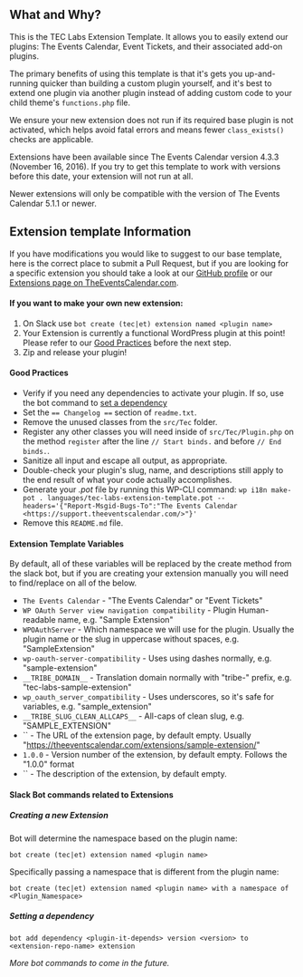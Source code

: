 ## What and Why?

This is the TEC Labs Extension Template. It allows you to easily extend our plugins: The Events Calendar, Event Tickets, and their associated add-on plugins.

The primary benefits of using this template is that it's gets you up-and-running quicker than building a custom plugin yourself, and it's best to extend one plugin via another plugin instead of adding custom code to your child theme's `functions.php` file.

We ensure your new extension does not run if its required base plugin is not activated, which helps avoid fatal errors and means fewer `class_exists()` checks are applicable.

Extensions have been available since The Events Calendar version 4.3.3 (November 16, 2016). If you try to get this template to work with versions before this date, your extension will not run at all.

Newer extensions will only be compatible with the version of The Events Calendar 5.1.1 or newer.

## Extension template Information

If you have modifications you would like to suggest to our base template, here is the correct place to submit a Pull Request, but if you are looking for a specific extension you should take a look at our [GitHub profile](https://github.com/mt-support) or our [Extensions page on TheEventsCalendar.com](https://theeventscalendar.com/extensions/).

#### If you want to make your own new extension:

1. On Slack use `bot create (tec|et) extension named <plugin name>`
1. Your Extension is currently a functional WordPress plugin at this point! Please refer to our [Good Practices](#good-practices) before the next step.
1. Zip and release your plugin!

#### Good Practices

* Verify if you need any dependencies to activate your plugin. If so, use the bot command to [set a dependency](#setting-a-dependency)
* Set the `== Changelog ==` section of `readme.txt`.
* Remove the unused classes from the `src/Tec` folder.
* Register any other classes you will need inside of `src/Tec/Plugin.php` on the method `register` after the line `// Start binds.` and before `// End binds.`.
* Sanitize all input and escape all output, as appropriate.
* Double-check your plugin's slug, name, and descriptions still apply to the end result of what your code actually accomplishes.
* Generate your *.pot* file by running this WP-CLI command: `wp i18n make-pot . languages/tec-labs-extension-template.pot --headers='{"Report-Msgid-Bugs-To":"The Events Calendar <https://support.theeventscalendar.com/>"}'`
* Remove this `README.md` file.

#### Extension Template Variables

By default, all of these variables will be replaced by the create method from the slack bot, but if you are creating your extension manually you will need to find/replace on all of the below.

* `The Events Calendar` - "The Events Calendar" or "Event Tickets"
* `WP OAuth Server view navigation compatibility` - Plugin Human-readable name, e.g. "Sample Extension"
* `WPOAuthServer` - Which namespace we will use for the plugin. Usually the plugin name or the slug in uppercase without spaces, e.g. "SampleExtension"
* `wp-oauth-server-compatibility` - Uses using dashes normally, e.g. "sample-extension"
* `__TRIBE_DOMAIN__` - Translation domain normally with "tribe-" prefix, e.g. "tec-labs-sample-extension"
* `wp_oauth_server_compatibility` - Uses underscores, so it's safe for variables, e.g. "sample_extension"
* `__TRIBE_SLUG_CLEAN_ALLCAPS__` - All-caps of clean slug, e.g. "SAMPLE_EXTENSION"
* `` - The URL of the extension page, by default empty. Usually "https://theeventscalendar.com/extensions/sample-extension/"
* `1.0.0` - Version number of the extension, by default empty. Follows the "1.0.0" format
* `` - The description of the extension, by default empty.

#### Slack Bot commands related to Extensions

##### Creating a new Extension

Bot will determine the namespace based on the plugin name:
```
bot create (tec|et) extension named <plugin name>
```

Specifically passing a namespace that is different from the plugin name:
```
bot create (tec|et) extension named <plugin name> with a namespace of <Plugin_Namespace>
```

##### Setting a dependency

```
bot add dependency <plugin-it-depends> version <version> to <extension-repo-name> extension
```

_More bot commands to come in the future._

